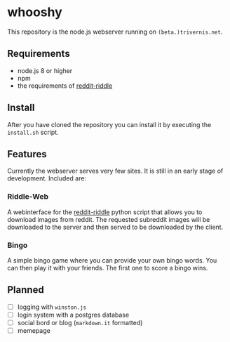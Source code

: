 # whooshy

This repository is the node.js webserver running on `(beta.)trivernis.net`.

## Requirements

- node.js 8 or higher
- npm
- the requirements of [reddit-riddle](https://github.com/trivernis/reddit-riddle)

## Install

After you have cloned the repository you can install it by executing the `install.sh` script.

## Features

Currently the webserver serves very few sites. It is still in an early stage of development. Included are:

### Riddle-Web

A webinterface for the [reddit-riddle](https://github.com/trivernis/reddit-riddle) python script that allows you to download images from reddit. The requested subreddit images will be downloaded to the server and then served to be downloaded by the client.

### Bingo

A simple bingo game where you can provide your own bingo words. You can then play it with your friends. The first one to score a bingo wins.

## Planned

- [ ] logging with `winston.js`
- [ ] login system with a postgres database
- [ ] social bord or blog (`markdown.it` formatted)
- [ ] memepage
